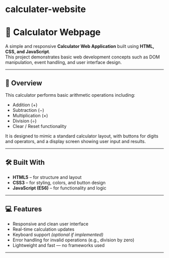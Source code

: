 # calculater-website
# 🧮 Calculator Webpage

A simple and responsive **Calculator Web Application** built using **HTML, CSS, and JavaScript**.  
This project demonstrates basic web development concepts such as DOM manipulation, event handling, and user interface design.

---

## 🚀 Overview

This calculator performs basic arithmetic operations including:
- Addition (+)
- Subtraction (−)
- Multiplication (×)
- Division (÷)
- Clear / Reset functionality  

It is designed to mimic a standard calculator layout, with buttons for digits and operators, and a display screen showing user input and results.

---

## 🛠️ Built With

- **HTML5** – for structure and layout  
- **CSS3** – for styling, colors, and button design  
- **JavaScript (ES6)** – for functionality and logic  

---

## 💻 Features

- Responsive and clean user interface  
- Real-time calculation updates  
- Keyboard support *(optional if implemented)*  
- Error handling for invalid operations (e.g., division by zero)  
- Lightweight and fast — no frameworks used  

---


